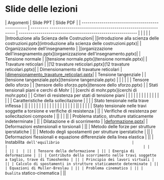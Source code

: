 # Slide delle lezioni


| Argomenti                                         | Slide PPT |                           Slide PDF                                              |
| -------------------------------------------------- | ---------  ------------------------------------------------------------ | ------------------------------------------------------------ |
|  |  |  |
|Introduzione alla Scienza delle Costruzioni| |[introduzione alla scienza delle costruzioni.pptx](introduzione alla scienza delle costruzioni.pptx)|
| Organizzazione dell'insegnamento |                     |[organizzazione dell'insegnamento.pptx](organizzazione dell'insegnamento.pptx)|
| Tensione normale | |[tensione normale.pptx](tensione normale.pptx)|
| Travature reticolari | |[12 travature reticolari.pptx](12 travature reticolari.pptx)|
| Dimensionamento di travature reticolari | |[dimensionamento_travature_reticolari.pptx](dimensionamento_travature_reticolari.pptx)|
| Tensione tangenziale                                         |           | [tensione tangenziale.pptx](tensione tangenziale.pptx)       |
|                                                              |           |  |
| Tensore dello sforzo |           | [tensore dello sforzo.pptx](tensore dello sforzo.pptx) |
| Stati tensionali piani e cerchi di Mohr                      |           | [cerchi di mohr.pptx](cerchi di mohr.pptx)                   |
| Criteri di resistenza per stati di tensione piani            |           |                                                              |
|                                                              |           |                                                              |
|                                                              |           |                                                              |
|  | | |
| Caratteristiche della sollecitazione                         |           |                                                              |
| Stato tensionale nella trave inflessa | ||
|                                                              |           |                                                              |
|                                                              |           |                                                              |
|                                                              |           |                                                              |
|                                                              |           |                                                              |
|                                                              | ||
|                                                              |           |                                                              |
| Stato tensionale nelle travi soggette a torsione e verifiche di resistenza | ||
| Verifiche di resistenza per sollecitazioni composte | ||
|  | ||
| Problema statico, strutture staticamente indeterminate | ||
| Dilatazione e di scorrimento | |[deformazione.pptx](deformazione.pptx)|
| Deformazioni estensionali e torsionali | ||
| Metodo delle forze per strutture iperstatiche | ||
| Metodo degli spostamenti per strutture iperstatiche | ||
| Deformazioni flessionali e equazione differenziale della linea elastica | ||
| Instabilita` dell'equilibrio                                 |           |                                                              |
|                                                              | ||
|  | ||
| Tensore della deformazione | ||
| Energia di deformazione | ||
| Contributo dello scorrimento nelle travi soggette a taglio, trave di Timoshenko | ||
| Principio dei lavori virtuali | ||
| Calcolo di spostamenti in strutture staticamente determinate | ||
| Equazioni di Muller-Breslau | ||
| Problema cinematico | ||
| Dualita` statico-cinematica | ||

